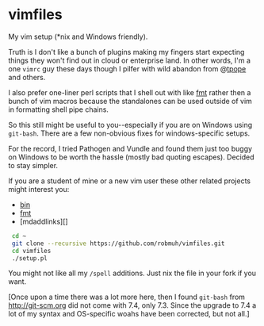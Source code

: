 vimfiles
========

My vim setup (\*nix and Windows friendly).

Truth is I don't like a bunch of plugins making my fingers start expecting
things they won't find out in cloud or enterprise land. In other words,
I'm a one `vimrc` guy these days though I pilfer with wild abandon from
@[tpope][] and others.

I also prefer one-liner perl scripts that I shell out with like
[fmt][] rather then a bunch of vim macros because the standalones can
be used outside of vim in formatting shell pipe chains.


So this still might be useful to you--especially if you are on Windows
using `git-bash`. There are a few non-obvious fixes for windows-specific
setups.

For the record, I tried Pathogen and Vundle and found them just too
buggy on Windows to be worth the hassle (mostly bad quoting escapes).
Decided to stay simpler.

If you are a student of mine or a new vim user these other related projects
might interest you:

* [bin][]
* [fmt][]
* [mdaddlinks][]


``` bash
 cd ~
 git clone --recursive https://github.com/robmuh/vimfiles.git
 cd vimfiles
 ./setup.pl
 ```

You might not like all my `/spell` additions. Just nix the file in
your fork if you want.

[Once upon a time there was a lot more here, then I found `git-bash`
from http://git-scm.org did not come with 7.4, only 7.3. Since the
upgrade to 7.4 a lot of my syntax and OS-specific woahs have been
corrected, but not all.]

[bin]: http://github.com/robmuh/bin.git
[fmt]: http://github.com/robmuh/fmt.git
[mkaddlinks]: http://github.com/robmuh/mkaddlinks.git
[tpope]: http://github.com/tpope

